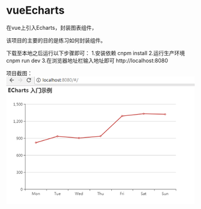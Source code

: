 # vueEcharts

在vue上引入Echarts，封装图表组件，

该项目的主要的目的是练习如何封装组件。

下载至本地之后运行以下步骤即可： 
1.安装依赖 cnpm install 
2.运行生产环境 cnpm run dev 
3.在浏览器地址栏输入地址即可 http://localhost:8080

项目截图：
![image](https://github.com/Gebiuncle/vueEcharts/blob/master/screenShots/1.png)
